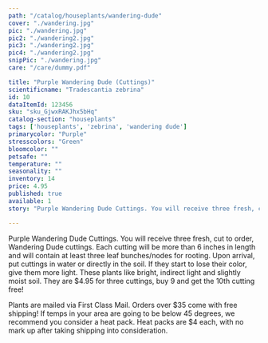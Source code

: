 ```yaml
---
path: "/catalog/houseplants/wandering-dude"
cover: "./wandering.jpg"
pic: "./wandering.jpg"
pic2: "./wandering2.jpg"
pic3: "./wandering2.jpg"
pic4: "./wandering2.jpg"
snipPic: "./wandering.jpg"
care: "/care/dummy.pdf"

title: "Purple Wandering Dude (Cuttings)"
scientificname: "Tradescantia zebrina"
id: 10 
dataItemId: 123456
sku: "sku_GjwxRAKJhx5bHq"
catalog-section: "houseplants"
tags: ['houseplants', 'zebrina', 'wandering dude']
primarycolor: "Purple"
stresscolors: "Green"
bloomcolor: ""
petsafe: ""
temperature: ""
seasonality: ""
inventory: 14
price: 4.95
published: true
available: 1
story: "Purple Wandering Dude Cuttings. You will receive three fresh, cut to order, Wandering Dude cuttings. Each cutting will be more than 6 inches in length and will contain at least three leaf bunches/nodes for rooting."

---
```

Purple Wandering Dude Cuttings. You will receive three fresh, cut to order, Wandering Dude cuttings. Each cutting will be more than 6 inches in length and will contain at least three leaf bunches/nodes for rooting. Upon arrival, put cuttings in water or directly in the soil. If they start to lose their color, give them more light. These plants like bright, indirect light and slightly moist soil. They are $4.95 for three cuttings, buy 9 and get the 10th cutting free!

Plants are mailed via First Class Mail. Orders over $35 come with free shipping! If temps in your area are going to be below 45 degrees, we recommend you consider a heat pack. Heat packs are $4 each, with no mark up after taking shipping into consideration.
